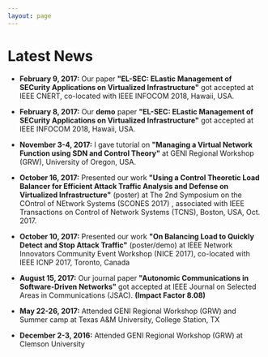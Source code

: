 ```yaml
---
layout: page
---
```


# Latest News #

- **February 9, 2017:** Our paper **"EL-SEC: ELastic Management of SECurity Applications on Virtualized Infrastructure"** got accepted at IEEE CNERT, co-located with IEEE INFOCOM 2018, Hawaii, USA. 

- **February 8, 2017:** Our **demo** paper **"EL-SEC: ELastic Management of SECurity Applications on Virtualized Infrastructure"** got accepted at IEEE INFOCOM 2018, Hawaii, USA. 

- **November 3-4, 2017:** I gave tutorial on **"Managing a Virtual Network Function using SDN and Control Theory"** at GENI Regional Workshop (GRW), University of Oregon, USA.

- **October 16, 2017:** Presented our work **"Using a Control Theoretic Load Balancer for Efficient Attack Traffic Analysis and Defense on Virtualized Infrastructure"**  (poster) at
 The 2nd Symposium on the COntrol of NEtwork Systems (SCONES 2017) , associated with IEEE Transactions on Control of Network Systems (TCNS), Boston, USA, Oct. 2017.

- **October 10, 2017:** Presented our work **"On Balancing Load to Quickly Detect and Stop Attack Traffic"** (poster/demo) at IEEE Network Innovators Community Event Workshop (NICE 2017), co-located with IEEE ICNP 2017, Toronto, Canada

- **August 15, 2017:** Our journal paper **"Autonomic Communications in Software-Driven Networks"** got accepted at IEEE Journal on Selected Areas in Communications (JSAC). **(Impact Factor 8.08)**

- **May 22-26, 2017:** Attended GENI Regional Workshop (GRW) and Summer camp at Texas A&M University, College Station, TX

- **December 2-3, 2016:** Attended GENI Regional Workshop (GRW) at Clemson University
